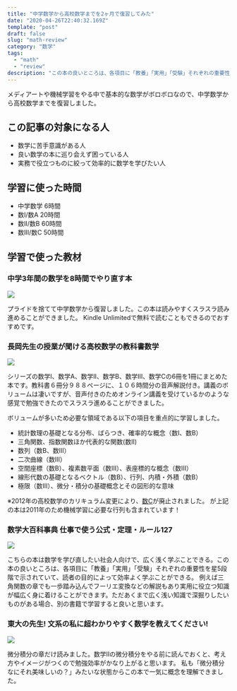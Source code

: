 ```yaml
---
title: "中学数学から高校数学までを2ヶ月で復習してみた"
date: "2020-04-26T22:40:32.169Z"
template: "post"
draft: false
slug: "math-review"
category: "数学"
tags:
  - "math"
  - "review"
description: "この本の良いところは、各項目に「教養」「実用」「受験」それぞれの重要性を星5段階で示されていて、読者の目的によって効率よく学ぶことができる。例えば三角関数の章でも一歩踏み込んでフーリエ変換などの解説もあり実用に役立つ知識が幅広く身に着けることができます。ただあくまで広く浅い知識で深掘りしたいものがある場合、別の書籍で学習すると良いと思いました。"
---
```


メディアートや機械学習をやる中で基本的な数学がボロボロなので、中学数学から高校数学までを復習しました。

## この記事の対象になる人
- 数学に苦手意識がある人
- 良い数学の本に巡り会えず困っている人
- 実務で役立つものに絞って効率的に数学を学びたい人

## 学習に使った時間
+ 中学数学 6時間
+ 数I/数A 20時間
+ 数II/数B 60時間
+ 数III/数C 50時間

## 学習で使った教材
### 中学3年間の数学を8時間でやり直す本

<a href="https://www.amazon.co.jp/%E4%B8%AD%E5%AD%A63%E5%B9%B4%E9%96%93%E3%81%AE%E6%95%B0%E5%AD%A6%E3%82%928%E6%99%82%E9%96%93%E3%81%A7%E3%82%84%E3%82%8A%E7%9B%B4%E3%81%99%E6%9C%AC-%E9%96%93%E5%9C%B0-%E7%A7%80%E4%B8%89/dp/4569795676/ref=as_li_ss_il?_encoding=UTF8&qid=&sr=&linkCode=li3&tag=10010d-22&linkId=a26229190f2b215a5e76499a9ec59b49&language=ja_JP" target="_blank"><img border="0" src="//ws-fe.amazon-adsystem.com/widgets/q?_encoding=UTF8&ASIN=4569795676&Format=_SL250_&ID=AsinImage&MarketPlace=JP&ServiceVersion=20070822&WS=1&tag=10010d-22&language=ja_JP" ></a><img src="https://ir-jp.amazon-adsystem.com/e/ir?t=10010d-22&language=ja_JP&l=li3&o=9&a=4569795676" width="1" height="1" border="0" alt="" style="border:none !important; margin:0px !important;" />

プライドを捨てて中学数学から復習しました。この本は読みやすくスラスラ読み進めることができました。
Kindle Unlimitedで無料で読むこともできるのでおすすめです。

### 長岡先生の授業が聞ける高校数学の教科書数学

<a href="https://www.amazon.co.jp/%E9%95%B7%E5%B2%A1%E5%85%88%E7%94%9F%E3%81%AE%E6%8E%88%E6%A5%AD%E3%81%8C%E8%81%9E%E3%81%91%E3%82%8B%E9%AB%98%E6%A0%A1%E6%95%B0%E5%AD%A6%E3%81%AE%E6%95%99%E7%A7%91%E6%9B%B8%E6%95%B0%E5%AD%A6-%E8%80%83%E3%81%88%E3%82%8B%E5%A4%A7%E4%BA%BA%E3%81%AE%E5%AD%A6%E3%81%B3%E7%9B%B4%E3%81%97%E3%82%B7%E3%83%AA%E3%83%BC%E3%82%BA-%E9%95%B7%E5%B2%A1-%E4%BA%AE%E4%BB%8B/dp/4010527129/ref=as_li_ss_il?_encoding=UTF8&qid=&sr=&linkCode=li3&tag=10010d-22&linkId=cba50aa191766de267f332a8785f5454&language=ja_JP" target="_blank"><img border="0" src="//ws-fe.amazon-adsystem.com/widgets/q?_encoding=UTF8&ASIN=4010527129&Format=_SL250_&ID=AsinImage&MarketPlace=JP&ServiceVersion=20070822&WS=1&tag=10010d-22&language=ja_JP" ></a><img src="https://ir-jp.amazon-adsystem.com/e/ir?t=10010d-22&language=ja_JP&l=li3&o=9&a=4010527129" width="1" height="1" border="0" alt="" style="border:none !important; margin:0px !important;" />

シリーズの数学I、数学A、数学II、数学B、数学III、数学Cの6冊を1冊にまとめた本です。教科書６冊分９８８ページに、１０６時間分の音声解説付き。講義のボリュームは凄いですが、音声付きのためオンライン講義を受けているかのような感覚で勉強できたのでスラスラ進めることができました。<br>

ボリュームが多いため必要な領域である以下の項目を重点的に学習しました。
- 統計数理の基礎となる分布、ばらつき、確率的な概念（数Ⅰ、数B）
- 三角関数、指数関数ほか代表的な関数(数Ⅱ)
- 数列（数B、数Ⅲ）
- 二次曲線（数Ⅲ）
- 空間座標（数B）、複素数平面（数Ⅲ）、表座標的な概念（数Ⅲ）
- 線形代数の基礎となるベクトル（数B）、行列、内積・外積（数B）
- 極限（数Ⅲ）、微分・積分の基礎概念とその図形的な意味

※2012年の高校数学のカリキュラム変更により、[数C](https://ja.wikipedia.org/wiki/%E6%95%B0%E5%AD%A6C)が廃止されました。
が上記の本は2011年のため機械学習に必要な行列も含まれています！

### 数学大百科事典 仕事で使う公式・定理・ルール127

<a href="https://www.amazon.co.jp/%E6%95%B0%E5%AD%A6%E5%A4%A7%E7%99%BE%E7%A7%91%E4%BA%8B%E5%85%B8-%E4%BB%95%E4%BA%8B%E3%81%A7%E4%BD%BF%E3%81%86%E5%85%AC%E5%BC%8F%E3%83%BB%E5%AE%9A%E7%90%86%E3%83%BB%E3%83%AB%E3%83%BC%E3%83%AB127-%E8%94%B5%E6%9C%AC-%E8%B2%B4%E6%96%87/dp/4798156264/ref=as_li_ss_il?_encoding=UTF8&qid=&sr=&linkCode=li3&tag=10010d-22&linkId=b5d820f034166aeb3bba93f7de9d5b50&language=ja_JP" target="_blank"><img border="0" src="//ws-fe.amazon-adsystem.com/widgets/q?_encoding=UTF8&ASIN=4798156264&Format=_SL250_&ID=AsinImage&MarketPlace=JP&ServiceVersion=20070822&WS=1&tag=10010d-22&language=ja_JP" ></a><img src="https://ir-jp.amazon-adsystem.com/e/ir?t=10010d-22&language=ja_JP&l=li3&o=9&a=4798156264" width="1" height="1" border="0" alt="" style="border:none !important; margin:0px !important;" />

こちらの本は数学を学び直したい社会人向けで、広く浅く学ぶことできる。この本の良いところは、各項目に「教養」「実用」「受験」それぞれの重要性を星5段階で示されていて、読者の目的によって効率よく学ぶことができる。
例えば三角関数の章でも一歩踏み込んでフーリエ変換などの解説もあり実用に役立つ知識が幅広く身に着けることができます。ただあくまで広く浅い知識で深掘りしたいものがある場合、別の書籍で学習すると良いと思います。

### 東大の先生! 文系の私に超わかりやすく数学を教えてください!

<a href="https://www.amazon.co.jp/%E6%9D%B1%E5%A4%A7%E3%81%AE%E5%85%88%E7%94%9F-%E6%96%87%E7%B3%BB%E3%81%AE%E7%A7%81%E3%81%AB%E8%B6%85%E3%82%8F%E3%81%8B%E3%82%8A%E3%82%84%E3%81%99%E3%81%8F%E6%95%B0%E5%AD%A6%E3%82%92%E6%95%99%E3%81%88%E3%81%A6%E3%81%8F%E3%81%A0%E3%81%95%E3%81%84-%E8%A5%BF%E6%88%90-%E6%B4%BB%E8%A3%95/dp/4761273917/ref=as_li_ss_il?_encoding=UTF8&qid=&sr=&linkCode=li3&tag=10010d-22&linkId=171cfb66bc4452d9e3580300fc30098c&language=ja_JP" target="_blank"><img border="0" src="//ws-fe.amazon-adsystem.com/widgets/q?_encoding=UTF8&ASIN=4761273917&Format=_SL250_&ID=AsinImage&MarketPlace=JP&ServiceVersion=20070822&WS=1&tag=10010d-22&language=ja_JP" ></a><img src="https://ir-jp.amazon-adsystem.com/e/ir?t=10010d-22&language=ja_JP&l=li3&o=9&a=4761273917" width="1" height="1" border="0" alt="" style="border:none !important; margin:0px !important;" />

微分積分の章だけ読みました。数学IIの微分積分をやる前に読んでおくと、考え方やイメージがつくので勉強効率がかなり上がると思います。
私も「微分積分なにそれ美味しいの？」みたいな状態からこの本で一気に概念を理解できました。